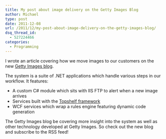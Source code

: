 ```yaml
---
title: My post about image delivery on the Getty Images Blog
author: Michael
type: post
date: 2011-12-08
url: /2011/12/my-post-about-image-delivery-on-the-getty-images-blog/
dsq_thread_id:
  - 527224466
categories:
  - Programming
---
```

I wrote an article covering how we move images to our customers on the new [Getty Images blog][1].

The system is a suite of .NET applications which handle various steps in our workflow. It features:

  * A custom C# module which sits with IIS FTP to alert when a new image arrives
  * Services built with the [Topshelf framework][2]
  * WCF services which wrap a rules engine featuring dynamic code generation

The Getty Images blog be covering more insight into the system as well as other technology developed at Getty Images. So check out the new blog and subscribe to the RSS feed!

 [1]: http://blog.gettyimages.com/2011/12/06/from-camera-to-customer-faster-than-ever-before/
 [2]: https://github.com/Topshelf/Topshelf
